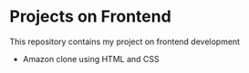 <h1>Projects on Frontend</h1>
<p>This repository contains my project on frontend development </p>
<ul>
  <li>Amazon clone using HTML and CSS </li>
  <a href="
</ul>
